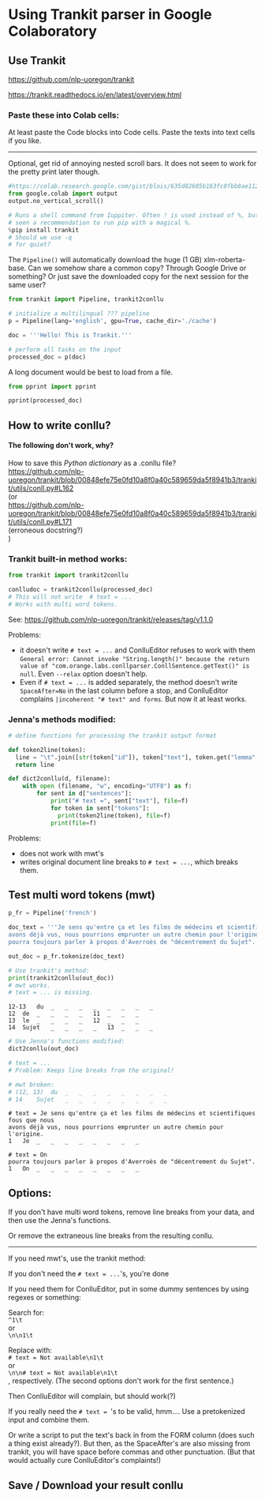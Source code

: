 # Using Trankit parser in Google Colaboratory

## Use Trankit

https://github.com/nlp-uoregon/trankit

https://trankit.readthedocs.io/en/latest/overview.html

### Paste these into Colab cells:

At least paste the Code blocks into Code cells. Paste the texts into text cells if you like.

---------------------------------------------------------
Optional, get rid of annoying nested scroll bars. It does not seem to work for the pretty print later though.
```python
#https://colab.research.google.com/gist/blois/635d82605b163fc8fbb8ae1128c7f388/no_vertical_scroll.ipynb
from google.colab import output
output.no_vertical_scroll()
```

```python
# Runs a shell command from Iuppiter. Often ! is used instead of %, but I've
# seen a recommendation to run pip with a magical %.
%pip install trankit
# Should we use -q
# for quiet?
```

The `Pipeline()` will automatically download the huge (1 GB) xlm-roberta-base.
Can we somehow share a common copy? Through Google Drive or something?
Or just save the downloaded copy for the next session for the same user? 

```python
from trankit import Pipeline, trankit2conllu

# initialize a multilingual ??? pipeline
p = Pipeline(lang='english', gpu=True, cache_dir='./cache')

doc = '''Hello! This is Trankit.'''

# perform all tasks on the input
processed_doc = p(doc)
```
A long document would be best to load from a file.

```python
from pprint import pprint  

pprint(processed_doc)
```

## How to write conllu?

#### The following don't work, why?
How to save this *Python dictionary* as a .conllu file?  
https://github.com/nlp-uoregon/trankit/blob/00848efe75e0fd10a8f0a40c589659da5f8941b3/trankit/utils/conll.py#L162  
(or  
https://github.com/nlp-uoregon/trankit/blob/00848efe75e0fd10a8f0a40c589659da5f8941b3/trankit/utils/conll.py#L171  
(erroneous docstring?)  
)

### Trankit built-in method works:
```python
from trankit import trankit2conllu

conlludoc = trankit2conllu(processed_doc)
# This will not write  # text = ...
# Works with multi word tokens.
```
See: https://github.com/nlp-uoregon/trankit/releases/tag/v1.1.0

Problems:
- it doesn't write `# text = ...` and ConlluEditor refuses to work with them `General error: Cannot invoke "String.length()" because the return value of "com.orange.labs.conllparser.ConllSentence.getText()" is null`. Even `--relax` option doesn't help.
- Even if `# text = ...` is added separately, the method doesn't write `SpaceAfter=No` in the last column before a stop, and ConlluEditor complains `|incoherent "# text" and forms`. But now it at least works. 

### Jenna's methods modified:
```python
# define functions for processing the trankit output format

def token2line(token):
  line = "\t".join([str(token["id"]), token["text"], token.get("lemma", "_"), token.get("upos", "_"), token.get("xpos", "_"), token.get("feats", "_"), str(token.get("head", "_")), token.get("deprel", "_"), token.get("deps", "_"), "_"])
  return line

def dict2conllu(d, filename):
    with open (filename, "w", encoding="UTF8") as f:
        for sent in d["sentences"]:
            print("# text =", sent["text"], file=f)
            for token in sent["tokens"]:
              print(token2line(token), file=f)
            print(file=f)
```

Problems:
- does not work with mwt's
- writes original document line breaks to `# text = ...`, which breaks them.

## Test multi word tokens (mwt)

```python
p_fr = Pipeline('french')

doc_text = '''Je sens qu'entre ça et les films de médecins et scientifiques fous que nous
avons déjà vus, nous pourrions emprunter un autre chemin pour l'origine. On
pourra toujours parler à propos d'Averroès de "décentrement du Sujet".'''

out_doc = p_fr.tokenize(doc_text)
```

```python
# Use trankit's method:
print(trankit2conllu(out_doc))
# mwt works.
# text = ... is missing.
```

```
12-13	du	_	_	_	_	_	_	_	_
12	de	_	_	_	_	11	_	_	_
13	le	_	_	_	_	12	_	_	_
14	Sujet	_	_	_	_	13	_	_	_
```

```python
# Use Jenna's functions modified:
dict2conllu(out_doc)

# text = ... 
# Problem: Keeps line breaks from the original!

# mwt broken:
# (12, 13)	du	_	_	_	_	_	_	_	_
# 14	Sujet	_	_	_	_	_	_	_	_
```

```
# text = Je sens qu'entre ça et les films de médecins et scientifiques fous que nous
avons déjà vus, nous pourrions emprunter un autre chemin pour l'origine.
1	Je	_	_	_	_	_	_	_	_

# text = On
pourra toujours parler à propos d'Averroès de "décentrement du Sujet".
1	On	_	_	_	_	_	_	_	_
```

## Options:

If you don't have multi word tokens, remove line breaks from your data, and then use the Jenna's functions.

Or remove the extraneous line breaks from the resulting conllu.

-------------------------------------------------
If you need mwt's, use the trankit method:

If you don't need the `# text = ...`'s, you're done

If you need them for ConlluEditor, put in some dummy sentences by using regexes or something:

Search for:  
`^1\t`  
or  
`\n\n1\t`  

Replace with:  
`# text = Not available\n1\t`  
or  
`\n\n# text = Not available\n1\t`  
, respectively. (The second options don't work for the first sentence.)

Then ConlluEditor will complain, but should work(?)

If you really need the `# text = `'s to be valid, hmm.... Use a pretokenized input and combine them.

Or write a script to put the text's back in from the FORM column (does such a thing exist already?). But then, as the SpaceAfter's are also missing from trankit, you will have space before commas and other punctuation. (But that would actually cure ConlluEditor's complaints!)

## Save / Download your result conllu

